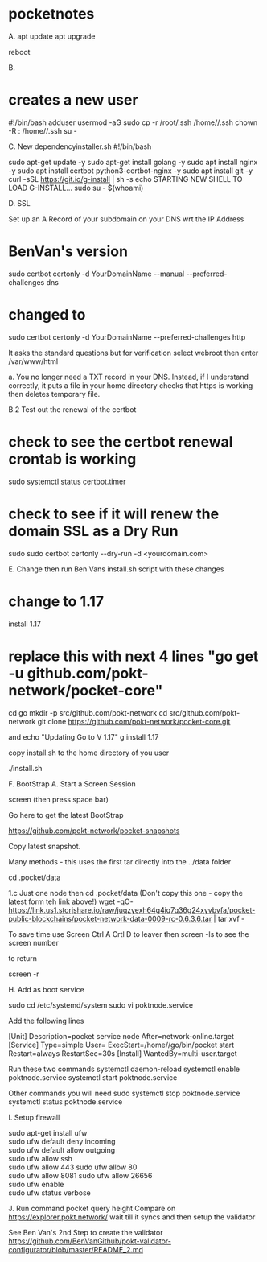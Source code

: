 # pocketnotes

A.
apt update
apt upgrade

reboot 

B.
# creates a new user
#!/bin/bash
adduser <user>
usermod -aG sudo <user>
cp -r /root/.ssh /home/<user>/.ssh
chown -R <user>:<user> /home/<user>/.ssh
su - <user>

C. 
New dependencyinstaller.sh
#!/bin/bash

sudo apt-get update -y
sudo apt-get install golang -y
sudo apt install nginx -y
sudo apt install certbot python3-certbot-nginx -y
sudo apt install git -y
curl -sSL https://git.io/g-install | sh -s
echo STARTING NEW SHELL TO LOAD G-INSTALL...
sudo su - $(whoami)


D. SSL 

Set up an A Record of your subdomain on your DNS wrt the IP Address

# BenVan's version
sudo certbot certonly -d YourDomainName --manual --preferred-challenges dns

# changed to 
sudo certbot certonly -d YourDomainName --preferred-challenges http

It asks the standard questions but for verification 
select webroot then enter /var/www/html 

a. You no longer need a TXT record in your DNS. 
Instead, if I understand correctly, it puts a file in your home directory checks that https
is working then deletes temporary file.

B.2 Test out the renewal of the certbot

# check to see the certbot renewal crontab is working
sudo systemctl status certbot.timer

# check to see if it will renew the domain SSL as a Dry Run
sudo sudo certbot certonly --dry-run -d <yourdomain.com>


E. Change then run  Ben Vans install.sh script with these changes 

# change to 1.17
install 1.17
# replace this with next 4 lines "go get -u github.com/pokt-network/pocket-core"
cd go
mkdir -p src/github.com/pokt-network
cd src/github.com/pokt-network
git clone https://github.com/pokt-network/pocket-core.git

and 
echo "Updating Go to V 1.17"
g install 1.17

copy install.sh to the home directory of you user 

./install.sh

F.  BootStrap
A. Start a Screen Session

screen (then press space bar)

Go here to get the latest BootStrap

https://github.com/pokt-network/pocket-snapshots

Copy latest snapshot.

Many methods - this uses the first tar directly into the ../data folder

cd .pocket/data 

1.c Just one  node then cd .pocket/data (Don't copy this one - copy the latest form teh link above!)
wget -qO- https://link.us1.storjshare.io/raw/juqzyexh64g4iq7q36g24xyvbvfa/pocket-public-blockchains/pocket-network-data-0009-rc-0.6.3.6.tar | tar xvf -


To save time use Screen
Ctrl A Crtl D to leaver 
then 
screen -ls to see the screen number

to return 

screen -r <screen number>

H.  Add as boot service

sudo cd /etc/systemd/system
sudo vi poktnode.service

Add the following lines

[Unit]
Description=pocket service node
After=network-online.target
[Service]
Type=simple
User=<user>
ExecStart=/home/<user>/go/bin/pocket start
Restart=always
RestartSec=30s
[Install]
WantedBy=multi-user.target

Run these two commands
systemctl daemon-reload
systemctl enable poktnode.service
systemctl start poktnode.service

Other commands you will need
sudo systemctl stop poktnode.service
systemctl status poktnode.service

I.  Setup firewall


sudo apt-get install ufw  
sudo ufw default deny incoming  
sudo ufw default allow outgoing  
sudo ufw allow ssh   
sudo ufw allow 443
sudo ufw allow 80  
sudo ufw allow 8081
sudo ufw allow 26656    
sudo ufw enable  
sudo ufw status verbose  

J. Run command pocket query height
Compare on https://explorer.pokt.network/
wait till it syncs and then setup the validator

See Ben Van's 2nd Step to create the validator 
https://github.com/BenVanGithub/pokt-validator-configurator/blob/master/README_2.md




